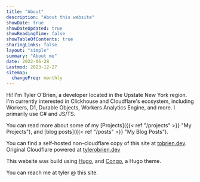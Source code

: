 ```yaml
---
title: "About"
description: "About this website"
showDate: true
showDateUpdated: true
showReadingTime: false
showTableOfContents: true
sharingLinks: false
layout: "simple"
summary: "About me"
date: 2022-06-28
Lastmod: 2023-12-27
sitemap:
  changeFreq: monthly
---
```


Hi! I'm Tyler O'Brien, a developer located in the Upstate New York region. I'm currently interested in Clickhouse and Cloudflare's ecosystem, including Workers, D1, Durable Objects, Workers Analytics Engine, and more. I primarily use C# and JS/TS.

You can read more about some of my [Projects]({{< ref "/projects" >}} "My Projects"), and [blog posts]({{< ref "/posts" >}} "My Blog Posts").

You can find a self-hosted non-cloudflare copy of this site at [tobrien.dev](https://tobrien.dev). Original Cloudflare powered at [tylerobrien.dev](https://tylerobrien.dev)

This website was build using [Hugo](https://gohugo.io/), and [Congo](https://git.io/hugo-congo), a Hugo theme.

You can reach me at tyler @ this site.

